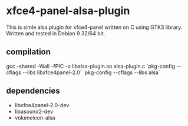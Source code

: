 # xfce4-panel-alsa-plugin
This is simle alsa plugin for xfce4-panel written on C using GTK3 library. Written and tested in Debian 9 32/64 bit.
## compilation
gcc -shared -Wall -fPIC -o libalsa-plugin.so alsa-plugin.c \`pkg-config --cflags --libs libxfce4panel-2.0\` \`pkg-config --cflags --libs alsa\`
## dependencies
- libxfce4panel-2.0-dev
- libasound2-dev
- volumeicon-alsa
